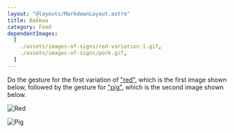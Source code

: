 ```yaml
---
layout: "@layouts/MarkdownLayout.astro"
title: Bakkwa
category: Food
dependentImages:
  [
    ./assets/images-of-signs/red-variation-1.gif,
    ./assets/images-of-signs/pork.gif,
  ]
---
```


Do the gesture for the first variation of ["red"](./red#variation-1),
which is the first image shown below,
followed by the gesture for ["pig"](./pig),
which is the second image shown below.

![Red](@signs/red-variation-1.gif)

![Pig](@signs/pig.gif)
